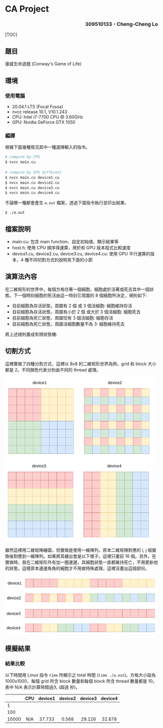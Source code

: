 # CA Project

<h3 align=right> 309510133 - Cheng-Cheng Lo </h3>

[TOC]

## 題目

康威生命遊戲 (Conway's Game of Life)

## 環境

### 使用電腦

* 20.04.1 LTS (Focal Fossa)
* nvcc release 10.1, V10.1.243
* CPU: Intel i7-7700 CPU @ 3.60GHz
* GPU: Nvidia GeForce GTX 1050

### 編譯

根據下面幾種情況其中一種選擇輸入的指令。

```bash
# compute by CPU
$ nvcc main.cu

# compute by GPU different 
$ nvcc main.cu device1.cu
$ nvcc main.cu device2.cu
$ nvcc main.cu device3.cu
$ nvcc main.cu device4.cu
```

不論哪一種都會產生 `a.out` 檔案，透過下面指令執行並印出結果。

```bash
$ ./a.out
```

## 檔案說明

* main.cu: 包含 main function、設定初始值、顯示結果等
* host.h: 使用 CPU 順序得運算，用於和 GPU 版本程式比較速度
* device1.cu, device2.cu, device3.cu, device4.cu: 使用 GPU 平行運算的版本，4 種不同切割方式的說明見下面的小節

## 演算法內容

在二維矩形的世界中，每個方格住著一個細胞，細胞處於活著或死去其中一個狀態。下一個時刻細胞的死活由這一時刻它周圍的 8 個細胞所決定，規則如下:

* 目前細胞為存活狀態，周圍有 2 個 或 3 個活細胞: 細胞維持存活
* 目前細胞為存活狀態，周圍有小於 2 個 或大於 3 個活細胞: 細胞死去
* 目前細胞為死亡狀態，周圍恰有 3 個活細胞: 細胞存活
* 目前細胞為死亡狀態，周圍活細胞數量不為 3: 細胞維持死去

將上述規則畫成有限狀態機:



## 切割方式

這裡實做了四種分割方式，這裡以 8x8 的二維矩形世界為例，grid 和 block 大小都是 2。不同顏色代表分別由不同的 thread 處理。

<img src="Screenshot 2021-06-15 124545.png" alt="Screenshot 2021-06-15 12:45:45" style="zoom:67%;" />

<img src="Screenshot 2021-06-15 124611.png" alt="Screenshot 2021-06-15 12:46:11" style="zoom:67%;" />

雖然這裡用二維矩陣繪圖，但實做是使用一維陣列，原本二維矩陣對應的 i, j 經變換後對應到一維陣列。如果將其繪出會是以下樣子。這裡只畫前 16 個。另外，在實做時，我在二維矩形外有加一圈邊邊，其細胞狀態一直都維持死亡，不用更新他的狀態，這樣原本邊邊角角的細胞才不用做特殊處理，這裡沒畫出這個部份。

<img src="Screenshot 2021-06-15 124625.png" alt="Screenshot 2021-06-15 12:46:25" style="zoom:67%;" />

## 模擬結果

### 結果比較

以下時間用 Linux 指令 `time` 所顯示之 total 時間 (`time ./a.out`)。方格大小設為 1000x1000，每個 grid 所含 block 數量和每個 block 所含 thread 數量都是 10。表中 N/A 表示計算時間過久 (超過 秒)，

|       | CPU  | device1 | device2 | device3 | device4 |
| ----- | :--: | :-----: | :-----: | :-----: | :-----: |
| 1     |      |         |         |         |         |
| 100   |      |         |         |         |         |
| 10000 | N/A  | 37.733  |  0.568  | 29.126  | 32.878  |

